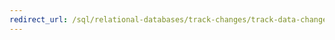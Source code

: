 ```yaml
---
redirect_url: /sql/relational-databases/track-changes/track-data-changes-sql-server?view=sql-server-2014
---
```

